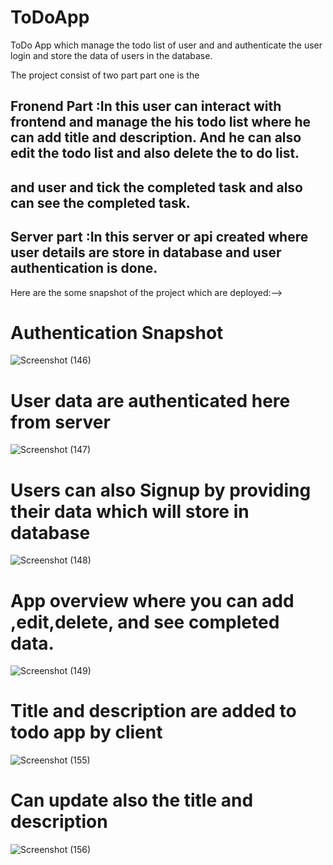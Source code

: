 # ToDoApp

ToDo App which manage the todo list of user and and authenticate the user login and store the data of users in the database.

The project consist of two part part one is the
 ## Fronend Part :In this user can interact with frontend and manage the his todo list where he can add title and description. And he can also edit the todo list and also delete the to do list.
 ##                 and user and tick the completed task and also can see the completed task.
 ## Server part :In this server or api created where user details are store in database and user authentication is done.
Here are the some snapshot of the project which are deployed:-->

# Authentication Snapshot

![Screenshot (146)](https://github.com/hamaz786/ToDoApp/assets/106072128/72a83638-dfc9-4fa3-82c6-cd61bf95ba1b)

# User data are authenticated here from server
![Screenshot (147)](https://github.com/hamaz786/ToDoApp/assets/106072128/c416379a-faf3-4138-80bd-b33e756a6773)

# Users can also Signup by providing their data which will store in database

![Screenshot (148)](https://github.com/hamaz786/ToDoApp/assets/106072128/6287fd17-701d-4174-86cb-16ba9014bb3c)

# App overview where you can add ,edit,delete, and see completed data.

![Screenshot (149)](https://github.com/hamaz786/ToDoApp/assets/106072128/de82f081-047e-4954-8b8a-f281b7d61365)

# Title and description are added to todo app by client

![Screenshot (155)](https://github.com/hamaz786/ToDoApp/assets/106072128/3863d5f7-e004-4767-8edd-f3883d2383e7)

# Can update also the title and description
![Screenshot (156)](https://github.com/hamaz786/ToDoApp/assets/106072128/61c9a63f-c2e3-4cd0-89dc-6c4bf91582fa)




 

 
